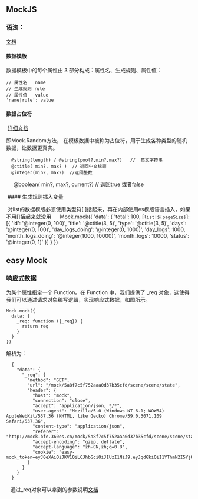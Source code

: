 ## MockJS

### 语法：

[文档](https://github.com/nuysoft/Mock/wiki/Syntax-Specification#%E6%95%B0%E6%8D%AE%E6%A8%A1%E6%9D%BF%E5%AE%9A%E4%B9%89%E8%A7%84%E8%8C%83-dtd)

  #### 数据模板
  
  数据模板中的每个属性由 3 部分构成：属性名、生成规则、属性值：

    // 属性名   name
    // 生成规则 rule
    // 属性值   value
    'name|rule': value
    
  #### 数据占位符
  
  [详细文档](https://segmentfault.com/a/1190000010211622)

  即Mock.Random方法， 在模板数据中被称为占位符，用于生成各种类型的随机数据，让数据更真实。

      @string(length) / @string(pool?,min?,max?)   //  英文字符串
      @ctitle( min?, max? )  // 返回中文标题
      @integer(min?, max?)  //返回整数
      @boolean( min?, max?, current?)  // 返回true 或者false

  #### 生成规则插入变量
  
  对list的数据模版必须使用类型符[ ]括起来，再在内部使用es模版语言插入，如果不用[]括起来就没用
  
    Mock.mock({
        'data': {
          'total': 100,
          [`list|${pageSize}`]: [{
            'id': '@integer(0, 100)',
            'title': '@ctitle(3, 5)',
            'type': '@ctitle(3, 5)',
            'days': '@integer(0, 100)',
            'day_logs_doing': '@integer(0, 1000)',
            'day_logs': 1000,
            'month_logs_doing': '@integer(1000, 10000)',
            'month_logs': 10000,
            'status': '@integer(0, 1)'
          }]
        }
      })
      
## easy Mock

### 响应式数据

  为某个属性指定一个 Function。在 Function 中，我们提供了 _req 对象，这使得我们可以通过请求对象编写逻辑，实现响应式数据，如图所示。

    Mock.mock({
      data: {
        _req: function ({_req}) {
          return req
        }
      }
    })
    
    
  解析为：
    
      {
        "data": {
          "_req": {
            "method": "GET",
            "url": "/mock/5a8f7c5f752aaa0d37b35cfd/scene/scene/state",
            "header": {
              "host": "mock",
              "connection": "close",
              "accept": "application/json, */*",
              "user-agent": "Mozilla/5.0 (Windows NT 6.1; WOW64) AppleWebKit/537.36 (KHTML, like Gecko) Chrome/59.0.3071.109 Safari/537.36",
              "content-type": "application/json",
              "referer": "http://mock.bfe.360es.cn/mock/5a8f7c5f752aaa0d37b35cfd/scene/scene/state",
              "accept-encoding": "gzip, deflate",
              "accept-language": "zh-CN,zh;q=0.8",
              "cookie": "easy-mock_token=eyJ0eXAiOiJKV1QiLCJhbGciOiJIUzI1NiJ9.eyJqdGkiOiI1YThmN2I5YjQ1YTQ4YzdmNjdiNjg2ZDEiLCJleHAiOjE1MjA1NjIzMzEsImlkIjoiNWE4ZjdiOWJlZWZkZGE3ZjZjYzUzMDAxIiwiaWF0IjoxNTE5MzUyNzMxfQ.Yjq6tgKIqoOJzuk3mMT1dd5vZYQbphSnJYX0q5Z4hiQ"
            }
          }
        }
      }
    
    通过_req对象可以拿到的参数说明[文档](http://mock.bfe.360es.cn/docs#xiang-ying-shi-shu-ju)
    

